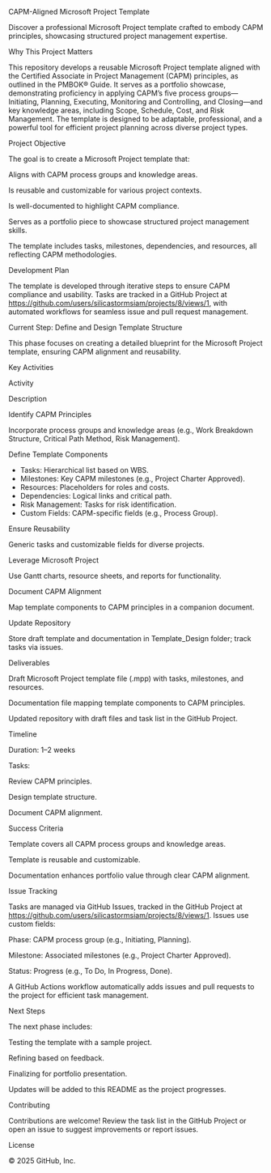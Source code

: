 CAPM-Aligned Microsoft Project Template







Discover a professional Microsoft Project template crafted to embody CAPM principles, showcasing structured project management expertise.



Why This Project Matters

This repository develops a reusable Microsoft Project template aligned with the Certified Associate in Project Management (CAPM) principles, as outlined in the PMBOK® Guide. It serves as a portfolio showcase, demonstrating proficiency in applying CAPM’s five process groups—Initiating, Planning, Executing, Monitoring and Controlling, and Closing—and key knowledge areas, including Scope, Schedule, Cost, and Risk Management. The template is designed to be adaptable, professional, and a powerful tool for efficient project planning across diverse project types.



Project Objective

The goal is to create a Microsoft Project template that:





Aligns with CAPM process groups and knowledge areas.



Is reusable and customizable for various project contexts.



Is well-documented to highlight CAPM compliance.



Serves as a portfolio piece to showcase structured project management skills.

The template includes tasks, milestones, dependencies, and resources, all reflecting CAPM methodologies.



Development Plan

The template is developed through iterative steps to ensure CAPM compliance and usability. Tasks are tracked in a GitHub Project at https://github.com/users/silicastormsiam/projects/8/views/1, with automated workflows for seamless issue and pull request management.

Current Step: Define and Design Template Structure

This phase focuses on creating a detailed blueprint for the Microsoft Project template, ensuring CAPM alignment and reusability.

Key Activities







Activity



Description





Identify CAPM Principles



Incorporate process groups and knowledge areas (e.g., Work Breakdown Structure, Critical Path Method, Risk Management).





Define Template Components



- Tasks: Hierarchical list based on WBS.
- Milestones: Key CAPM milestones (e.g., Project Charter Approved).
- Resources: Placeholders for roles and costs.
- Dependencies: Logical links and critical path.
- Risk Management: Tasks for risk identification.
- Custom Fields: CAPM-specific fields (e.g., Process Group).





Ensure Reusability



Generic tasks and customizable fields for diverse projects.





Leverage Microsoft Project



Use Gantt charts, resource sheets, and reports for functionality.





Document CAPM Alignment



Map template components to CAPM principles in a companion document.





Update Repository



Store draft template and documentation in Template_Design folder; track tasks via issues.

Deliverables





Draft Microsoft Project template file (.mpp) with tasks, milestones, and resources.



Documentation file mapping template components to CAPM principles.



Updated repository with draft files and task list in the GitHub Project.

Timeline





Duration: 1–2 weeks



Tasks:





Review CAPM principles.



Design template structure.



Document CAPM alignment.

Success Criteria





Template covers all CAPM process groups and knowledge areas.



Template is reusable and customizable.



Documentation enhances portfolio value through clear CAPM alignment.



Issue Tracking

Tasks are managed via GitHub Issues, tracked in the GitHub Project at https://github.com/users/silicastormsiam/projects/8/views/1. Issues use custom fields:





Phase: CAPM process group (e.g., Initiating, Planning).



Milestone: Associated milestones (e.g., Project Charter Approved).



Status: Progress (e.g., To Do, In Progress, Done).

A GitHub Actions workflow automatically adds issues and pull requests to the project for efficient task management.



Next Steps

The next phase includes:





Testing the template with a sample project.



Refining based on feedback.



Finalizing for portfolio presentation.

Updates will be added to this README as the project progresses.



Contributing

Contributions are welcome! Review the task list in the GitHub Project or open an issue to suggest improvements or report issues.

License

© 2025 GitHub, Inc.
